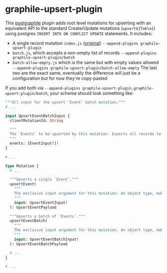 # graphile-upsert-plugin
This [postgraphile](https://www.graphile.org/postgraphile/) plugin adds root level mutations for upserting with an equivalent API to the standard Create/Update mutations (`upsert${Table}`) using postgres `INSERT INTO ON CONFLICT UPDATE` statements. It includes:
* A single record mutation `index.js` ([original](https://github.com/einarjegorov/graphile-upsert-plugin))
  `--append-plugins graphile-upsert-plugin`
* `batch.js`, which accepts a non-empty list of records
  `--append-plugins graphile-upsert-plugin/batch`
* `batch-allow-empty.js` which is the same but with empty values allowed
  `--append-plugins graphile-upsert-plugin/batch-allow-empty`
The last two are the exact same, eventually the difference will just be a configuration but for now they're copy-pasted


If you add both via `--append-plugins graphile-upsert-plugin,graphile-upsert-plugin/batch`, your schema should look something like:

```graphql
"""All input for the upsert `Event` batch mutation."""
# ...

input UpsertEventBatchInput {
  clientMutationId: String

  """
  The `Events` to be upserted by this mutation. Expects all records to conform to the structure of the first.
  """
  events: [EventInput!]!
}

# ...

type Mutation {
  # ...

  """Upserts a single `Event`."""
  upsertEvent(
    """
    The exclusive input argument for this mutation. An object type, make sure to see documentation for this object’s fields.
    """
    input: UpsertEventInput!
  ): UpsertEventPayload

  """Upserts a batch of `Events`."""
  upsertEventBatch(
    """
    The exclusive input argument for this mutation. An object type, make sure to see documentation for this object’s fields.
    """
    input: UpsertEventBatchInput!
  ): UpsertEventBatchPayload

  # ...
}

# ...
```



